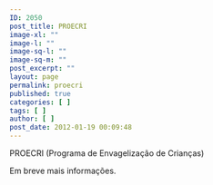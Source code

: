 ```yaml
---
ID: 2050
post_title: PROECRI
image-xl: ""
image-l: ""
image-sq-l: ""
image-sq-m: ""
post_excerpt: ""
layout: page
permalink: proecri
published: true
categories: [ ]
tags: [ ]
author: [ ]
post_date: 2012-01-19 00:09:48
---
```

PROECRI (Programa de Envagelização de Crianças)

Em breve mais informações.